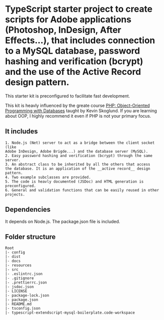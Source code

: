 # TypeScript starter project to create scripts for Adobe applications (Photoshop, InDesign, After Effects...), that includes connection to a MySQL database, password hashing and verification (bcrypt) and the use of the Active Record design pattern.

This starter kit is preconfigured to facilitate fast development.

This kit is heavly influenced by the greate course
[PHP: Object-Oriented Programming with Databases](https://www.linkedin.com/learning/php-object-oriented-programming-with-databases)
taught by Kevin Skoglund. If you are learning about OOP, I highly recommend it
even if PHP is not your primary focus.

## It includes
    1. Node.js (Net) server to act as a bridge between the client socket (like
    Adobe InDesign, Adobe Brigde...) and the database server (MySQL).
    2. Easy password hashing and verification (bcrypt) through the same server.
    3. An abstract class to be inherited by all the others that access
    the database. It is an application of the __active record__ design pattern.
    4. Two example subclasses are provided.
    5. The code is heavly documented (JSDoc) and HTML generation is
    preconfigured.
    6. General and validation functions that can be easily reused in other
    projects.

## Dependencies
It depends on Node.js. The package.json file is included.

## Folder structure
```
Root
|- config
|- dist
|- docs
|- resources
|- src
|- .eslintrc.json
|- .gitignore
|- .prettierrc.json
|- jsdoc.json
|- LICENSE
|- package-lock.json
|- package.json
|- README.md
|- tsconfig.json
|- typescript-extendscript-mysql-boilerplate.code-workspace

```